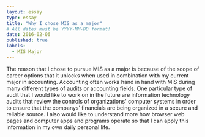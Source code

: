 ```yaml
---
layout: essay
type: essay
title: "Why I chose MIS as a major"
# All dates must be YYYY-MM-DD format!
date: 2016-02-06
published: true
labels:
  - MIS Major
---
```


The reason that I chose to pursue MIS as a major is because of the scope of career options that it unlocks when used in combination with my current major in accounting. Accounting often works hand in hand with MIS during many different types of audits or accounting fields. One particular type of audit that I would like to work on in the future are information technology audits that review the controls of organizations' computer systems in order to ensure that the companys’ financials are being organized in a secure and reliable source. I also would like to understand more how browser web pages and computer apps and programs operate so that I can apply this information in my own daily personal life.
